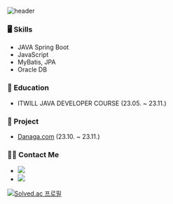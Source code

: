 ![header](https://capsule-render.vercel.app/api?type=transparent&height=50&section=header&text=rococoding&fontColor=0866FF&fontSize=30) 
### 🖥 Skills
- JAVA Spring Boot
- JavaScript
- MyBatis, JPA
- Oracle DB

### 🏫 Education
- ITWILL JAVA DEVELOPER COURSE (23.05. ~ 23.11.)

### 💾 Project
- [Danaga.com](https://github.com/Roco-LEE/IWILL_TEAM_PROJECT) (23.10. ~ 23.11.)

### 🙋‍♂️ Contact Me
- [<img src="https://img.shields.io/badge/로꼬코딩-000000?style=for-the-badge&logo=tistory&logoColor=white">](https://rococoding.tistory.com/)
- [<img src="https://img.shields.io/badge/LinkedIn-0A66C2?style=for-the-badge&logo=linkedin&logoColor=white">](https://www.linkedin.com/in/hyunseung-lee-318016133/)

[![Solved.ac 프로필](http://mazassumnida.wtf/api/v2/generate_badge?boj=roco_lee)](https://solved.ac/profile/roco_lee)
